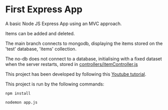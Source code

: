 # First Express App

A basic Node JS Express App using an MVC approach. 

Items can be added and deleted. 

The main branch connects to mongodb, displaying the items stored on the 'test' database, 'items' collection.

The no-db does not connect to a database, initialising with a fixed dataset when the server restarts, stored in [controllers/itemController.js](controllers/itemController.js)

This project has been developed by following this [Youtube tutorial](https://www.youtube.com/playlist?list=PL4cUxeGkcC9jsz4LDYc6kv3ymONOKxwBU).

This project is run by the following commands: 

`npm install`

`nodemon app.js`
